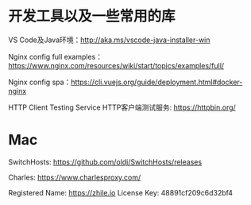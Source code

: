 # 开发工具以及一些常用的库

VS Code及Java环境：http://aka.ms/vscode-java-installer-win

Nginx config full examples：https://www.nginx.com/resources/wiki/start/topics/examples/full/

Nginx config spa：https://cli.vuejs.org/guide/deployment.html#docker-nginx

HTTP Client Testing Service HTTP客户端测试服务: https://httpbin.org/

# Mac

SwitchHosts: https://github.com/oldj/SwitchHosts/releases

Charles: https://www.charlesproxy.com/

Registered Name: https://zhile.io License Key: 48891cf209c6d32bf4

